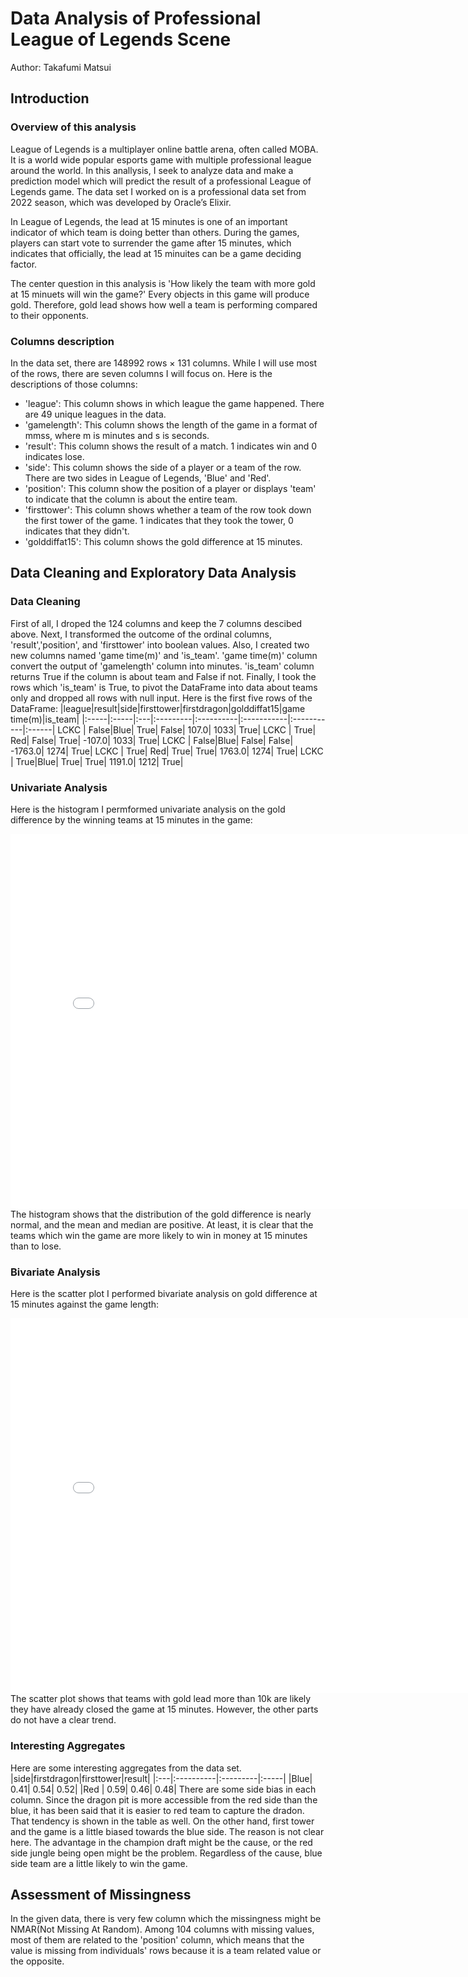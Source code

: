 # Data Analysis of Professional League of Legends Scene
Author: Takafumi Matsui
## Introduction
### Overview of this analysis
  League of Legends is a multiplayer online battle arena, often called MOBA. It is a world wide popular esports game with multiple professional league around the world. In this anallysis, I seek to analyze data and make a prediction model which will predict the result of a professional League of Legends game. The data set I worked on is a professional data set from 2022 season, which was developed by Oracle’s Elixir.

  In League of Legends, the lead at 15 minutes is one of an important indicator of which team is doing better than others. During the games, players can start vote to surrender the game after 15 minutes, which indicates that officially, the lead at 15 minuites can be a game deciding factor.

  The center question in this analysis is 'How likely the team with more gold at 15 minuets will win the game?' Every objects in this game will produce gold. Therefore, gold lead shows how well a team is performing compared to their opponents. 

### Columns description
  In the data set, there are 148992 rows × 131 columns. While I will use most of the rows, there are seven columns I will focus on. Here is the descriptions of those columns:
- 'league': This column shows in which league the game happened. There are 49 unique leagues in the data.
- 'gamelength': This column shows the length of the game in a format of mmss, where m is minutes and s is seconds.
- 'result': This column shows the result of a match. 1 indicates win and 0 indicates lose.
- 'side': This column shows the side of a player or a team of the row. There are two sides in League of Legends, 'Blue' and 'Red'.
- 'position': This column show the position of a player or displays 'team' to indicate that the column is about the entire team. 
- 'firsttower': This column shows whether a team of the row took down the first tower of the game. 1 indicates that they took the tower, 0 indicates that they didn't.
- 'golddiffat15': This column shows the gold difference at 15 minutes.

## Data Cleaning and Exploratory Data Analysis
### Data Cleaning
  First of all, I droped the 124 columns and keep the 7 columns descibed above. 
  Next, I transformed the outcome of the ordinal columns, 'result','position', and 'firsttower' into boolean values. Also, I created two new columns named 'game time(m)' and 'is_team'.  'game time(m)' column convert the output of 'gamelength' column into minutes. 'is_team' column returns True if the column is about team and False if not.
  Finally, I took the rows which 'is_team' is True, to pivot the DataFrame into data about teams only and dropped all rows with null input.
Here is the first five rows of the DataFrame:
|league|result|side|firsttower|firstdragon|golddiffat15|game time(m)|is_team|
|:-----|:-----|:---|:---------|:----------|:-----------|:-----------|:------|
LCKC   | False|Blue|	    True|	     False|	      107.0|	      1033|	True|
LCKC   |	True|	Red|	   False|	      True|	     -107.0|	      1033|	True|
LCKC   | False|Blue|	   False|	     False|	    -1763.0|	      1274|	True|
LCKC   |	True|	Red|	    True|	      True|	     1763.0|	      1274|	True|
LCKC   |	True|Blue|	    True|	      True|	     1191.0|	      1212|	True|

### Univariate Analysis
Here is the histogram I permformed univariate analysis on the gold difference by the winning teams at 15 minutes in the game:
<iframe
  src="assets/gdf15.html"
  width="800"
  height="600"
  frameborder="0"
></iframe>
The histogram shows that the distribution of the gold difference is nearly normal, and the mean and median are positive. At least, it is clear that the teams which win the game are more likely to win in money at 15 minutes than to lose.

### Bivariate Analysis
Here is the scatter plot I performed bivariate analysis on gold difference at 15 minutes against the game length:
<iframe
  src="assets/gdflength.html"
  width="800"
  height="600"
  frameborder="0"
></iframe>
The scatter plot shows that teams with gold lead more than 10k are likely they have already closed the game at 15 minutes. However, the other parts do not have a clear trend. 

### Interesting Aggregates
Here are some interesting aggregates from the data set.
|side|firstdragon|firsttower|result|
|:---|:----------|:---------|:-----|
|Blue|       0.41|   	  0.54|	 0.52|
|Red |       0.59|	    0.46|	 0.48|
There are some side bias in each column. 
Since the dragon pit is more accessible from the red side than the blue, it has been said that it is easier to red team to capture the dradon. That tendency is shown in the table as well. On the other hand, first tower and the game is a little biased towards the blue side. The reason is not clear here. The advantage in the champion draft might be the cause, or the red side jungle being open might be the problem. Regardless of the cause, blue side team are a little likely to win the game.

## Assessment of Missingness
In the given data, there is very few column which the missingness might be NMAR(Not Missing At Random). Among 104 columns with missing values, most of them are related to the 'position' column, which means that the value is missing from individuals' rows because it is a team related value or the opposite. 
